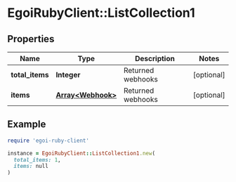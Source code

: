 # EgoiRubyClient::ListCollection1

## Properties

| Name | Type | Description | Notes |
| ---- | ---- | ----------- | ----- |
| **total_items** | **Integer** | Returned webhooks | [optional] |
| **items** | [**Array&lt;Webhook&gt;**](Webhook.md) | Returned webhooks | [optional] |

## Example

```ruby
require 'egoi-ruby-client'

instance = EgoiRubyClient::ListCollection1.new(
  total_items: 1,
  items: null
)
```

